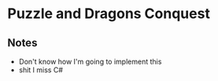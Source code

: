 # Puzzle and Dragons Conquest

## Notes
+ Don't know how I'm going to implement this
+ shit I miss C#
